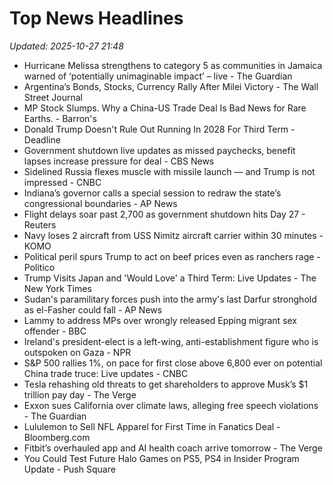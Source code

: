 # Top News Headlines

_Updated: 2025-10-27 21:48_

- Hurricane Melissa strengthens to category 5 as communities in Jamaica warned of ‘potentially unimaginable impact’ – live - The Guardian
- Argentina’s Bonds, Stocks, Currency Rally After Milei Victory - The Wall Street Journal
- MP Stock Slumps. Why a China-US Trade Deal Is Bad News for Rare Earths. - Barron's
- Donald Trump Doesn't Rule Out Running In 2028 For Third Term - Deadline
- Government shutdown live updates as missed paychecks, benefit lapses increase pressure for deal - CBS News
- Sidelined Russia flexes muscle with missile launch — and Trump is not impressed - CNBC
- Indiana’s governor calls a special session to redraw the state’s congressional boundaries - AP News
- Flight delays soar past 2,700 as government shutdown hits Day 27 - Reuters
- Navy loses 2 aircraft from USS Nimitz aircraft carrier within 30 minutes - KOMO
- Political peril spurs Trump to act on beef prices even as ranchers rage - Politico
- Trump Visits Japan and 'Would Love' a Third Term: Live Updates - The New York Times
- Sudan's paramilitary forces push into the army's last Darfur stronghold as el-Fasher could fall - AP News
- Lammy to address MPs over wrongly released Epping migrant sex offender - BBC
- Ireland's president-elect is a left-wing, anti-establishment figure who is outspoken on Gaza - NPR
- S&P 500 rallies 1%, on pace for first close above 6,800 ever on potential China trade truce: Live updates - CNBC
- Tesla rehashing old threats to get shareholders to approve Musk’s $1 trillion pay day - The Verge
- Exxon sues California over climate laws, alleging free speech violations - The Guardian
- Lululemon to Sell NFL Apparel for First Time in Fanatics Deal - Bloomberg.com
- Fitbit’s overhauled app and AI health coach arrive tomorrow - The Verge
- You Could Test Future Halo Games on PS5, PS4 in Insider Program Update - Push Square